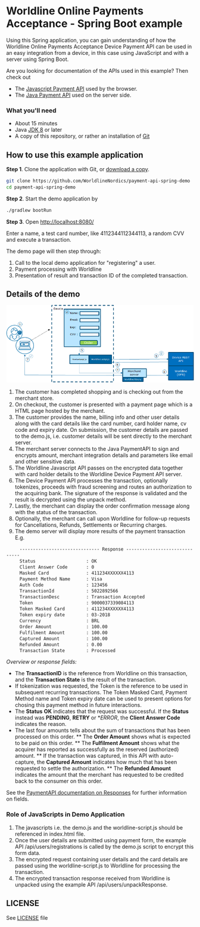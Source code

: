 
# Worldline Online Payments Acceptance - Spring Boot example
Using this Spring application, you can gain understanding of how the Worldline Online Payments Acceptance 
Device Payment API can be used in an easy integration from a device, in this case using JavaScript and with
a server using Spring Boot.

Are you looking for documentation of the APIs used in this example? Then check out 
* The [Javascript Payment API](docs/worldine-online-payments-acceptance-javascript-api.md) used by the browser.
* The [Java Payment API](https://github.com/WorldlineNordics/payment-api) used on the server side. 

### What you'll need

* About 15 minutes
* Java [JDK 8](http://www.oracle.com/technetwork/java/javase/downloads/index.html) or later
* A copy of this repository, or rather an installation of [Git](https://www.atlassian.com/git/tutorials/install-git)

## How to use this example application
 
**Step 1**. Clone the application with Git, or [download a copy](https://github.com/WorldlineNordics/payment-api-spring-demo/archive/master.zip).
 ```bash
git clone https://github.com/WorldlineNordics/payment-api-spring-demo
cd payment-api-spring-demo
```
 
**Step 2**. Start the demo application by
 ```bash
 ./gradlew bootRun
 ```

**Step 3**. Open [http://localhost:8080/] 

Enter a name, a test card number, like 4112344112344113, a random CVV and execute a transaction. 

The demo page will then step through:
1. Call to the local demo application for "registering" a user.
2. Payment processing with Worldline
3. Presentation of result and transaction ID of the completed transaction.

## Details of the demo

![Overview](docs/overview-of-device-rest-api.png)

1. The customer has completed shopping and is checking out from the merchant store.
2. On checkout, the customer is presented with a payment page which is a HTML page 
   hosted by the merchant.
3. The customer provides the name, billing info and other user details along 
   with the card details like the card number, card holder name, cv code and expiry date. 
   On submission, the customer details are passed to the demo.js,
   i.e. customer details will be sent directly to the merchant server.
4. The merchant server connects to the Java PaymentAPI to sign and encrypts amount, merchant 
   integration details and parameters like email and other sensitive data.  
5. The Worldline Javascript API passes on the encrypted data together with card holder details
   to the Worldline Device Payment API server.
6. The Device Payment API processes the transaction, optionally tokenizes, proceeds with fraud
   screening and routes an authorization to the acquiring bank.
   The signature of the response is validated and the result is decrypted using the unpack
   method.  
7. Lastly, the merchant can display the order confirmation message along with 
   the status of the transaction.
8. Optionally, the merchant can call upon Worldline for follow-up requests for Cancellations, Refunds,
   Settlements or Recurring charges.
9. The demo server will display more results of the payment transaction E.g.
````
     ------------------------------ Response ------------------------------
     Status                   : OK                                                                             
     Client Answer Code       : 0                                                           
     Masked Card              : 411234XXXXXX4113                                            
     Payment Method Name      : Visa                                                        
     Auth Code                : 123456                                                      
     TransactionId            : 5022892566                                                  
     TransactionDesc          : Transaction Accepted                                        
     Token                    : 9000037339084113                                            
     Token Masked Card        : 411234XXXXXX4113                                            
     Token expiry date        : 03-2018                                                     
     Currency                 : BRL                                                         
     Order Amount             : 100.00                                                      
     Fulfilment Amount        : 100.00                                                      
     Captured Amount          : 100.00                                                                  
     Refunded Amount          : 0.00                                                        
     Transaction State        : Processed                                                   
````

*Overview or response fields:*

* The **TransactionID** is the reference from Worldline on this transaction, and the **Transaction State** is
the result of the transaction. 
* If tokenization was requested, the Token is the reference to be used in 
subsequent recurring transactions. The Token Masked Card, Payment Method name and Token expiry date
can be used to present options for chosing this payment method in future interactions.
* The **Status** **OK** indicates that the request was successful. If the
**Status** instead was **PENDING**, **RETRY** or **ERROR*, the **Client Answer Code** indicates
the reason.
* The last four amounts tells about the sum of transactions that has been processed on this order.
** The **Order Amount** shows what is expected to be paid on this order.
** The **Fulfilment Amount** shows what the acquirer has reported as successfully as the reserved (authorized) amount. 
** If the transaction was captured, in this API with auto-capture, the **Captured Amount** indicates how much that has been requested to settle the
authorization.
** The **Refunded Amount** indicates the amount that the merchant has requested to be credited back to the consumer on this order.
 



See the [PaymentAPI documentation on Responses][2] for further information on fields.

### Role of JavaScripts in Demo Application
1. The javascripts i.e. the demo.js and the worldline-script.js should be referenced in index.html file.
2. Once the user details are submitted using payment form, the example API /api/users/registrations is 
   called by the demo.js script to encrypt this form data.
3. The encrypted request containing user details and the card details are passed using the 
   worldline-script.js to Worldline for processing the transaction.
4. The encrypted transaction response received from Worldline is unpacked using 
   the example API /api/users/unpackResponse. 


## LICENSE
See [LICENSE] file

[LICENSE]: license

[http://localhost:8080/]: http://localhost:8080/

[2]: https://github.com/WorldlineNordics/payment-api/blob/master/docs/device-payment-api.md#response-details